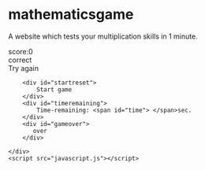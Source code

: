 # mathematicsgame
A website which tests your multiplication skills in 1 minute.
<!DOCTYPE html>
<html lang="en">
<head>
    <meta charset="UTF-8">
    <meta http-equiv="X-UA-Compatible" content="IE=edge">
    <meta name="viewport" content="width=device-width, initial-scale=1.0">
    <title>Mathamatics game</title>
    <link rel="stylesheet" href="styling.css">
</head>
<body>
    <div id="container">
        <div id="score">score:<span id="scorevalue">0</span></div>
        <div id="correct">
            correct
        </div>
        <div id="wrong">
            Try again
        </div>
        <div id="question">
            <!-- 5x4 -->
        </div>
        <div id="instruction">
            <!-- Click on the correct answer. -->
        </div>
        <div id="choices">
            <div id="box1" class="box"></div>
            <div id="box2" class="box"></div>
            <div id="box3" class="box"></div>
            <div id="box4" class="box"></div>
        </div>

        <div id="startreset">
            Start game
        </div>
        <div id="timeremaining">
            Time-remaining: <span id="time"> </span>sec.
        </div>
        <div id="gameover">
           over
        </div>

    </div>
    <script src="javascript.js"></script>
</body>
</html>
